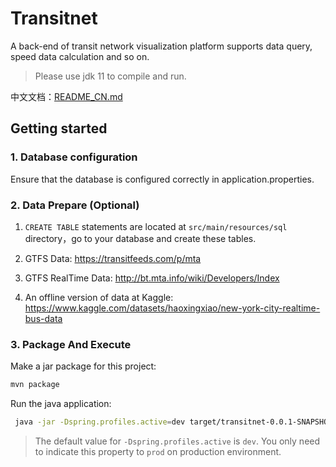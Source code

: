 # Transitnet

A back-end of transit network visualization platform supports data query, speed data calculation and so on.

> Please use jdk 11 to compile and run.

中文文档：[README_CN.md](README_CN.md)
## Getting started

### 1. Database configuration

Ensure that the database is configured correctly in application.properties.

### 2. Data Prepare (Optional)

1. `CREATE TABLE` statements are located at `src/main/resources/sql` directory，go to your database and create these tables.

2. GTFS Data: https://transitfeeds.com/p/mta

3. GTFS RealTime Data: http://bt.mta.info/wiki/Developers/Index

4. An offline version of data at Kaggle: https://www.kaggle.com/datasets/haoxingxiao/new-york-city-realtime-bus-data

### 3. Package And Execute

Make a jar package for this project:

``` bash
mvn package
```

Run the java application:
``` bash
 java -jar -Dspring.profiles.active=dev target/transitnet-0.0.1-SNAPSHOT-execute.jar 
```
> The default value for `-Dspring.profiles.active` is `dev`. You only need to indicate this property to `prod` on production environment.

